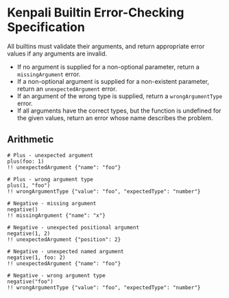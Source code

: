 # Kenpali Builtin Error-Checking Specification

All builtins must validate their arguments, and return appropriate error values if any arguments are invalid.

- If no argument is supplied for a non-optional parameter, return a `missingArgument` error.
- If a non-optional argument is supplied for a non-existent parameter, return an `unexpectedArgument` error.
- If an argument of the wrong type is supplied, return a `wrongArgumentType` error.
- If all arguments have the correct types, but the function is undefined for the given values, return an error whose name describes the problem.

## Arithmetic

```
# Plus - unexpected argument
plus(foo: 1)
!! unexpectedArgument {"name": "foo"}
```

```
# Plus - wrong argument type
plus(1, "foo")
!! wrongArgumentType {"value": "foo", "expectedType": "number"}
```

```
# Negative - missing argument
negative()
!! missingArgument {"name": "x"}
```

```
# Negative - unexpected positional argument
negative(1, 2)
!! unexpectedArgument {"position": 2}
```

```
# Negative - unexpected named argument
negative(1, foo: 2)
!! unexpectedArgument {"name": "foo"}
```

```
# Negative - wrong argument type
negative("foo")
!! wrongArgumentType {"value": "foo", "expectedType": "number"}
```
